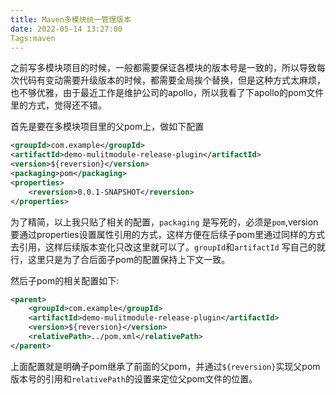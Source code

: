 ```yaml
---
title: Maven多模块统一管理版本
date: 2022-05-14 13:27:00
Tags:maven
---
```


之前写多模块项目的时候，一般都需要保证各模块的版本号是一致的，所以导致每次代码有变动需要升级版本的时候，都需要全局挨个替换，但是这种方式太麻烦，也不够优雅，由于最近工作是维护公司的apollo，所以我看了下apollo的pom文件里的方式，觉得还不错。

首先是要在多模块项目里的父pom上，做如下配置

```xml
<groupId>com.example</groupId>
<artifactId>demo-mulitmodule-release-plugin</artifactId>
<version>${reversion}</version>
<packaging>pom</packaging>
<properties>
	<reversion>0.0.1-SNAPSHOT</reversion>
</properties>
```

为了精简，以上我只贴了相关的配置，`packaging` 是写死的，必须是`pom`,version要通过properties设置属性引用的方式，这样方便在后续子pom里通过同样的方式去引用，这样后续版本变化只改这里就可以了。`groupId`和`artifactId` 写自己的就行，这里只是为了合后面子pom的配置保持上下文一致。

然后子pom的相关配置如下:

```xml
<parent>
	<groupId>com.example</groupId>
	<artifactId>demo-mulitmodule-release-plugin</artifactId>
	<version>${reversion}</version>
	<relativePath>../pom.xml</relativePath>
</parent>
```

上面配置就是明确子pom继承了前面的父pom，并通过`${reversion}`实现父pom版本号的引用和`relativePath`的设置来定位父pom文件的位置。
